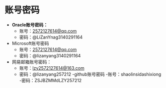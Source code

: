 # 账号密码

- **Oracle账号密码：**
  - 账号：2572127614@qq.com
  - 密码：@LiZanYnag3140291164
- Microsoft账号密码
  - 账号：2572127614@qq.com
  - 密码：@lizanyang3140291164
- 网易邮箱账号密码：
  - 账号：lzy2572127614@163.com
  - 密码：@lizanyang257212
-github账号密码
  -账号：shaolinsidashixiong
  -密码：ZSJBZMMdLZY257212

